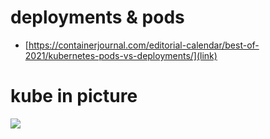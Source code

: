 # deployments & pods
- [https://containerjournal.com/editorial-calendar/best-of-2021/kubernetes-pods-vs-deployments/](link)

# kube in picture
<img src='https://itknowledgeexchange.techtarget.com/coffee-talk/files/2021/03/kubelet.png?_gl=1*1krfdd6*_ga*MjM0MTkzNzg2LjE2NTM5NzM3ODg.*_ga_TQKE4GS5P9*MTY1Mzk3Mzc4OC4xLjEuMTY1Mzk3Mzc4OC4w&_ga=2.169209441.1582689823.1653973789-234193786.1653973788'/>
